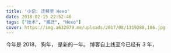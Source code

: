 ```yaml
---
title: '小记: 迁移至 Hexo'
date: 2018-02-15 22:52:46
tags: ["技术", "搬迁", "Hexo"]
cover: https://img.a632079.me/uploads/2017/08/1319288,106.jpg
---
```


今年是 2018， 狗年， 是新的一年。 博客自上线至今已经有 3 年， 

